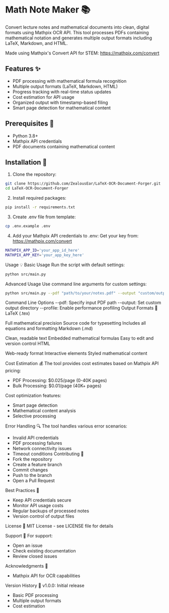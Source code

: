 # Math Note Maker 📚

Convert lecture notes and mathematical documents into clean, digital formats using Mathpix OCR API. This tool processes PDFs containing mathematical notation and generates multiple output formats including LaTeX, Markdown, and HTML.

Made using Mathpix's Convert API for STEM: https://mathpix.com/convert

## Features ✨

- PDF processing with mathematical formula recognition
- Multiple output formats (LaTeX, Markdown, HTML)
- Progress tracking with real-time status updates
- Cost estimation for API usage
- Organized output with timestamp-based filing
- Smart page detection for mathematical content

## Prerequisites 🔧

- Python 3.8+
- Mathpix API credentials
- PDF documents containing mathematical content

## Installation 🚀

1. Clone the repository:
```bash
git clone https://github.com/ZealousEar/LaTeX-OCR-Document-Forger.git
cd LaTeX-OCR-Document-Forger
```
2. Install required packages:
```bash
pip install -r requirements.txt
```
3. Create .env file from template:
```bash
cp .env.example .env
```
4. Add your Mathpix API credentials to .env:
Get your key from: https://mathpix.com/convert
```bash
MATHPIX_APP_ID='your_app_id_here'
MATHPIX_APP_KEY='your_app_key_here'
```

Usage 💡
Basic Usage
Run the script with default settings:
```bash
python src/main.py
```

Advanced Usage
Use command line arguments for custom settings:
```bash
python src/main.py --pdf "path/to/your/notes.pdf" --output "custom/output/dir" --profile
```

Command Line Options
--pdf: Specify input PDF path
--output: Set custom output directory
--profile: Enable performance profiling
Output Formats 📄
LaTeX (.tex)

Full mathematical precision
Source code for typesetting
Includes all equations and formatting
Markdown (.md)

Clean, readable text
Embedded mathematical formulas
Easy to edit and version control
HTML

Web-ready format
Interactive elements
Styled mathematical content

Cost Estimation 💰
The tool provides cost estimates based on Mathpix API pricing:

- PDF Processing: $0.025/page (0-40K pages)
- Bulk Processing: $0.01/page (40K+ pages)

Cost optimization features:
- Smart page detection
- Mathematical content analysis
- Selective processing

Error Handling 🔍
The tool handles various error scenarios:

- Invalid API credentials
- PDF processing failures
- Network connectivity issues
- Timeout conditions
Contributing 🤝
- Fork the repository
- Create a feature branch
- Commit changes
- Push to the branch
- Open a Pull Request

Best Practices 📌
- Keep API credentials secure
- Monitor API usage costs
- Regular backups of processed notes
- Version control of output files

License 📜
MIT License - see LICENSE file for details

Support 💪
For support:

- Open an issue
- Check existing documentation
- Review closed issues

Acknowledgments 🙏
- Mathpix API for OCR capabilities

Version History 📝
v1.0.0: Initial release
- Basic PDF processing
- Multiple output formats
- Cost estimation
